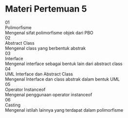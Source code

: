 # Materi Pertemuan 5

<div class="grid grid-cols-2 gap-y-10 gap-x-6 mt-16">
<div class='flex-row'>
<div class='text-orange text-4xl font-extrabold'>01</div>
<div class='font-bold text-xl'>Polimorfisme</div>
<div class='font-light text-sm'>Mengenal sifat polimorfisme objek dari PBO</div>
</div>
<div class='flex-row'>
<div class='text-orange text-4xl font-extrabold'>02</div>
<div class='font-bold text-xl'>Abstract Class</div>
<div class='font-light text-sm'>Mengenal class yang berbentuk abstrak</div>
</div>
<div class='flex-row'>
<div class='text-orange text-4xl font-extrabold'>03</div>
<div class='font-bold text-xl'>Interface</div>
<div class='font-light text-sm'>Mengenal interface sebagai bentuk lain dari abstract class</div>
</div>
<div class='flex-row'>
<div class='text-orange text-4xl font-extrabold'>04</div>
<div class='font-bold text-xl'>UML Interface dan Abstract Class</div>
<div class='font-light text-sm'>Mengenal Interface dan class abstrak dalam bentuk UML</div>
</div>
<div class='flex-row'>
<div class='text-orange text-4xl font-extrabold'>05</div>
<div class='font-bold text-xl'>Operator Instanceof</div>
<div class='font-light text-sm'>Mengenal penggunaan operator instanceof</div>
</div>
<div class='flex-row'>
<div class='text-orange text-4xl font-extrabold'>06</div>
<div class='font-bold text-xl'>Casting</div>
<div class='font-light text-sm'>Mengenal istilah lainnya yang terdapat dalam polimorfisme</div>
</div>
</div>
